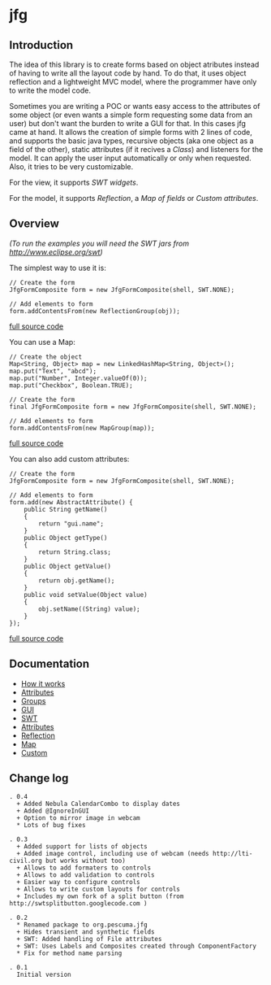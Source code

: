 # jfg 

## Introduction

The idea of this library is to create forms based on object atributes instead of having to write all the layout code by hand. To do that, it uses object reflection and a lightweight MVC model, where the programmer have only to write the model code.

Sometimes you are writing a POC or wants easy access to the attributes of some object (or even wants a simple form requesting some data from an user) but don't want the burden to write a GUI for that. In this cases jfg came at hand. It allows the creation of simple forms with 2 lines of code, and supports the basic java types, recursive objects (aka one object as a field of the other), static attributes (if it recives a _Class_)  and listeners for the model. It can apply the user input automatically or only when requested. Also, it tries to be very customizable.

For the view, it supports *SWT widgets*.

For the model, it supports *Reflection*, a *Map of fields* or *Custom attributes*.


## Overview

_(To run the examples you will need the SWT jars from http://www.eclipse.org/swt)_

The simplest way to use it is:
```
// Create the form
JfgFormComposite form = new JfgFormComposite(shell, SWT.NONE);

// Add elements to form
form.addContentsFrom(new ReflectionGroup(obj));
```
[full source code](https://github.com/pescuma/jfg/blob/master/examples/org/pescuma/jfg/examples/swt/SimpleForm.java)


You can use a Map:
```
// Create the object
Map<String, Object> map = new LinkedHashMap<String, Object>();
map.put("Text", "abcd");
map.put("Number", Integer.valueOf(0));
map.put("Checkbox", Boolean.TRUE);

// Create the form
final JfgFormComposite form = new JfgFormComposite(shell, SWT.NONE);

// Add elements to form
form.addContentsFrom(new MapGroup(map));
```
[full source code](https://github.com/pescuma/jfg/blob/master/examples/org/pescuma/jfg/examples/swt/MapDialog.java)


You can also add custom attributes:
```
// Create the form
JfgFormComposite form = new JfgFormComposite(shell, SWT.NONE);

// Add elements to form
form.add(new AbstractAttribute() {
    public String getName()
    {
        return "gui.name";
    }
    public Object getType()
    {
        return String.class;
    }
    public Object getValue()
    {
        return obj.getName();
    }
    public void setValue(Object value)
    {
        obj.setName((String) value);
    }
});
```
[full source code](https://github.com/pescuma/jfg/blob/master/examples/org/pescuma/jfg/examples/swt/SimpleForm.java)


## Documentation

 - [How it works](https://github.com/pescuma/jfg/wiki/How-it-works)
  - [Attributes](https://github.com/pescuma/jfg/wiki/How-it-works#attributes)
  - [Groups](https://github.com/pescuma/jfg/wiki/How-it-works#groups)
 - [GUI](https://github.com/pescuma/jfg/wiki/GUI)
  - [SWT](https://github.com/pescuma/jfg/wiki/GUI#swt)
 - [Attributes](https://github.com/pescuma/jfg/wiki/Attributes)
  - [Reflection](https://github.com/pescuma/jfg/wiki/Attributes#reflection)
  - [Map](https://github.com/pescuma/jfg/wiki/Attributes#map)
  - [Custom](https://github.com/pescuma/jfg/wiki/Attributes#custom)


## Change log

```
. 0.4
  + Added Nebula CalendarCombo to display dates
  + Added @IgnoreInGUI
  + Option to mirror image in webcam
  * Lots of bug fixes

. 0.3
  + Added support for lists of objects
  + Added image control, including use of webcam (needs http://lti-civil.org but works without too)
  + Allows to add formaters to controls
  + Allows to add validation to controls
  + Easier way to configure controls
  + Allows to write custom layouts for controls
  + Includes my own fork of a split button (from http://swtsplitbutton.googlecode.com )

. 0.2
  * Renamed package to org.pescuma.jfg
  + Hides transient and synthetic fields
  + SWT: Added handling of File attributes
  + SWT: Uses Labels and Composites created through ComponentFactory
  * Fix for method name parsing

. 0.1
  Initial version
```
